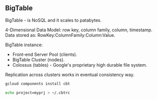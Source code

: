 BigTable
-

BigTable - is NoSQL and it scales to patabytes.

4-Dimensional Data Model: row key, column family, column, timestamp.
Data stored as: RowKey:ColumnFamily:Column:Value.

BigTable instance:
* Front-end Server Pool (clients).
* BigTable Cluster (nodes).
* Colossus (tables) - Google's proprietary high durable file system.

Replication across clusters works in eventual consistency way.

````sh
gcloud components install cbt

echo project=myprj > ~/.cbtrc
````
